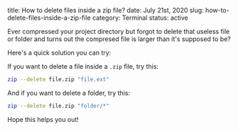title: How to delete files inside a zip file?
date: July 21st, 2020
slug: how-to-delete-files-inside-a-zip-file
category: Terminal
status: active

Ever compressed your project directory but forgot to delete that useless file or folder and turns out the compresed file is larger than it's supposed to be? 

Here's a quick solution you can try:

If you want to delete a file inside a `.zip` file, try this:
```bash
zip --delete file.zip "file.ext"
```

And if you want to delete a folder, try this:
```bash
zip --delete file.zip "folder/*"
```

Hope this helps you out!